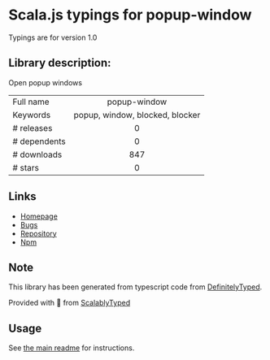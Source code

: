 
# Scala.js typings for popup-window

Typings are for version 1.0

## Library description:
Open popup windows

|                    |                 |
| ------------------ | :-------------: |
| Full name          | popup-window |
| Keywords           | popup, window, blocked, blocker |
| # releases         | 0 |
| # dependents       | 0 |
| # downloads        | 847 |
| # stars            | 0 |

## Links
- [Homepage](https://github.com/webdeveric/popup-window#readme)
- [Bugs](https://github.com/webdeveric/popup-window/issues)
- [Repository](https://github.com/webdeveric/popup-window)
- [Npm](https://www.npmjs.com/package/popup-window)
    


## Note
This library has been generated from typescript code from [DefinitelyTyped](https://definitelytyped.org).

Provided with :purple_heart: from [ScalablyTyped](https://github.com/oyvindberg/ScalablyTyped)

## Usage
See [the main readme](../../readme.md) for instructions.


